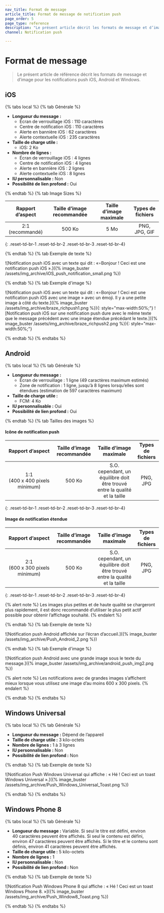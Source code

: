 ```yaml
---
nav_title: Format de message
article_title: Format de message de notification push
page_order: 5
page_type: reference
description: "Le présent article décrit les formats de message et d’image pour les notifications push iOS, Android et Windows."
channel: Notification push

---
```


# Format de message

> Le présent article de référence décrit les formats de message et d’image pour les notifications push iOS, Android et Windows.

## iOS

{% tabs local %}
{% tab Générale %}

- **Longueur du message :**
  - Écran de verrouillage iOS : 110 caractères
  - Centre de notification iOS : 110 caractères
  - Alerte en bannière iOS : 62 caractères
  - Alerte contextuelle iOS : 235 caractères
- **Taille de charge utile :**
  - iOS: 2 Ko
- **Nombre de lignes :**
  - Écran de verrouillage iOS : 4 lignes
  - Centre de notification iOS : 4 lignes
  - Alerte en bannière iOS : 2 lignes
  - Alerte contextuelle iOS : 8 lignes
- **IU personnalisable :** Non
- **Possibilité de lien profond :** Oui

{% endtab %}
{% tab Image Sizes %}

|    Rapport d’aspect   | Taille d’image recommandée | Taille d’image maximale |   Types de fichiers  |
|:-----------------:|:----------------------:|:------------------:|:-------------:|
| 2:1 (recommandé) |          500 Ko         |         5 Mo        | PNG, JPG, GIF |
{: .reset-td-br-1 .reset-td-br-2 .reset-td-br-3 .reset-td-br-4}

{% endtab %}
{% tab Exemple de texte %}

![Notification push iOS avec un texte qui dit : «∘Bonjour ! Ceci est une notification push iOS ».]({% image_buster /assets/img_archive/iOS_push_notification_small.png %})

{% endtab %}
{% tab Exemple d'image %}

![Notification push iOS avec un texte qui dit : «∘Bonjour ! Ceci est une notification push iOS avec une image » avec un émoji. Il y a une petite image à côté du texte.]({% image_buster /assets/img_archive/braze_richpush1.png %}){: style="max-width:50%;"}
![Notification push iOS sur une notification push dure avec le même texte que le message précédent avec une image étendue précédant le texte.]({% image_buster /assets/img_archive/braze_richpush2.png %}){: style="max-width:50%;"}

{% endtab %}
{% endtabs %}

## Android

{% tabs local %}
{% tab Générale %}

- **Longueur du message :**
  - Écran de verrouillage : 1 ligne (49 caractères maximum estimés)
  - Zone de notification : 1 ligne, jusqu’à 8 lignes lorsqu’elles sont étendues (estimation de 597 caractères maximum)
- **Taille de charge utile :**
  - FCM: 4 Ko
- **IU personnalisable :** Oui
- **Possibilité de lien profond :** Oui

{% endtab %}
{% tab Tailles des images %}

#### Icône de notification push

|         Rapport d’aspect         | Taille d’image recommandée |                         Taille d’image maximale                         | Types de fichiers |
|:----------------------------:|:----------------------:|:------------------------------------------------------------------:|:----------:|
| 1:1 (400 x 400 pixels minimum) |          500 Ko         | S.O. cependant, un équilibre doit être trouvé entre la qualité et la taille |  PNG, JPG  |
{: .reset-td-br-1 .reset-td-br-2 .reset-td-br-3 .reset-td-br-4}

#### Image de notification étendue

|         Rapport d’aspect         | Taille d’image recommandée |                         Taille d’image maximale                         | Types de fichiers |
|:----------------------------:|:----------------------:|:------------------------------------------------------------------:|:----------:|
| 2:1 (600 x 300 pixels minimum) |          500 Ko         | S.O. cependant, un équilibre doit être trouvé entre la qualité et la taille |  PNG, JPG  |
{: .reset-td-br-1 .reset-td-br-2 .reset-td-br-3 .reset-td-br-4}

{% alert note %}
Les images plus petites et de haute qualité se chargeront plus rapidement, il est donc recommandé d’utiliser le plus petit actif possible pour obtenir l’affichage souhaité.
{% endalert %}

{% endtab %}
{% tab Exemple de texte %}

![Notification push Android affichée sur l’écran d’accueil.]({% image_buster /assets/img_archive/Push_Android_2.png %})

{% endtab %}
{% tab Exemple d'image %}

![Notification push Android avec une grande image sous le texte du message.]({% image_buster /assets/img_archive/android_push_img2.png %})

{% alert note %}
Les notifications avec de grandes images s’affichent mieux lorsque vous utilisez une image d’au moins 600 x 300 pixels.
{% endalert %}

{% endtab %}
{% endtabs %}

## Windows Universal

{% tabs local %}
{% tab Générale %}

- **Longueur du message :** Dépend de l’appareil
- **Taille de charge utile :** 3 kilo-octets
- **Nombre de lignes :** 1 à 3 lignes
- **IU personnalisable :** Non
- **Possibilité de lien profond :** Non

{% endtab %}
{% tab Exemple de texte %}

![Notification Push Windows Universal qui affiche : « Hé ! Ceci est un toast Windows Universal ».]({% image_buster /assets/img_archive/Push_Windows_Universal_Toast.png %})

{% endtab %}
{% endtabs %}

## Windows Phone 8

{% tabs local %}
{% tab Générale %}

- **Longueur du message :** Variable. Si seul le titre est défini, environ 40 caractères peuvent être affichés. Si seul le contenu est défini, environ 47 caractères peuvent être affichés. Si le titre et le contenu sont définis, environ 41 caractères peuvent être affichés.
- **Taille de charge utile :** 5 kilo-octets
- **Nombre de lignes :** 1
- **IU personnalisable :** Non
- **Possibilité de lien profond :** Non

{% endtab %}
{% tab Exemple de texte %}

![Notification Push Windows Phone 8 qui affiche : « Hé ! Ceci est un toast Windows Phone 8. »]({% image_buster /assets/img_archive/Push_Window8_Toast.png %})

{% endtab %}
{% endtabs %}

